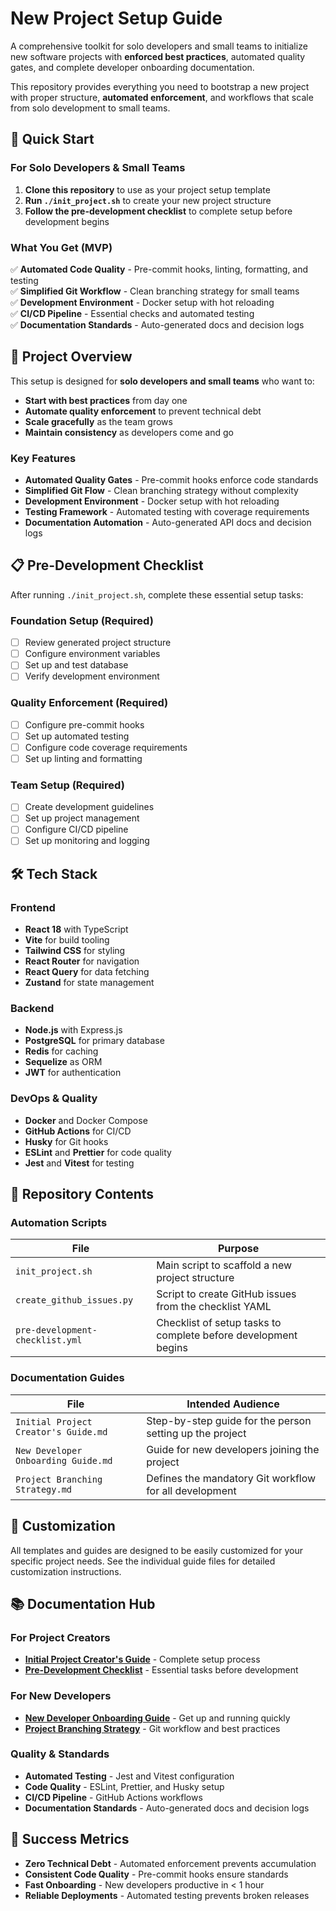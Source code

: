 # **New Project Setup Guide**

A comprehensive toolkit for solo developers and small teams to initialize new software projects with **enforced best practices**, automated quality gates, and complete developer onboarding documentation.

This repository provides everything you need to bootstrap a new project with proper structure, **automated enforcement**, and workflows that scale from solo development to small teams.

## **🚀 Quick Start**

### **For Solo Developers & Small Teams**

1. **Clone this repository** to use as your project setup template
2. **Run `./init_project.sh`** to create your new project structure
3. **Follow the pre-development checklist** to complete setup before development begins

### **What You Get (MVP)**

✅ **Automated Code Quality** - Pre-commit hooks, linting, formatting, and testing  
✅ **Simplified Git Workflow** - Clean branching strategy for small teams  
✅ **Development Environment** - Docker setup with hot reloading  
✅ **CI/CD Pipeline** - Essential checks and automated testing  
✅ **Documentation Standards** - Auto-generated docs and decision logs

## **🎯 Project Overview**

This setup is designed for **solo developers and small teams** who want to:

- **Start with best practices** from day one
- **Automate quality enforcement** to prevent technical debt
- **Scale gracefully** as the team grows
- **Maintain consistency** as developers come and go

### **Key Features**

- **Automated Quality Gates** - Pre-commit hooks enforce code standards
- **Simplified Git Flow** - Clean branching strategy without complexity
- **Development Environment** - Docker setup with hot reloading
- **Testing Framework** - Automated testing with coverage requirements
- **Documentation Automation** - Auto-generated API docs and decision logs

## **📋 Pre-Development Checklist**

After running `./init_project.sh`, complete these essential setup tasks:

### **Foundation Setup** (Required)

- [ ] Review generated project structure
- [ ] Configure environment variables
- [ ] Set up and test database
- [ ] Verify development environment

### **Quality Enforcement** (Required)

- [ ] Configure pre-commit hooks
- [ ] Set up automated testing
- [ ] Configure code coverage requirements
- [ ] Set up linting and formatting

### **Team Setup** (Required)

- [ ] Create development guidelines
- [ ] Set up project management
- [ ] Configure CI/CD pipeline
- [ ] Set up monitoring and logging

## **🛠️ Tech Stack**

### **Frontend**

- **React 18** with TypeScript
- **Vite** for build tooling
- **Tailwind CSS** for styling
- **React Router** for navigation
- **React Query** for data fetching
- **Zustand** for state management

### **Backend**

- **Node.js** with Express.js
- **PostgreSQL** for primary database
- **Redis** for caching
- **Sequelize** as ORM
- **JWT** for authentication

### **DevOps & Quality**

- **Docker** and Docker Compose
- **GitHub Actions** for CI/CD
- **Husky** for Git hooks
- **ESLint** and **Prettier** for code quality
- **Jest** and **Vitest** for testing

## **📁 Repository Contents**

### **Automation Scripts**

| File                            | Purpose                                                        |
| ------------------------------- | -------------------------------------------------------------- |
| `init_project.sh`               | Main script to scaffold a new project structure                |
| `create_github_issues.py`       | Script to create GitHub issues from the checklist YAML         |
| `pre-development-checklist.yml` | Checklist of setup tasks to complete before development begins |

### **Documentation Guides**

| File                                 | Intended Audience                                        |
| ------------------------------------ | -------------------------------------------------------- |
| `Initial Project Creator's Guide.md` | Step-by-step guide for the person setting up the project |
| `New Developer Onboarding Guide.md`  | Guide for new developers joining the project             |
| `Project Branching Strategy.md`      | Defines the mandatory Git workflow for all development   |

## **🔧 Customization**

All templates and guides are designed to be easily customized for your specific project needs. See the individual guide files for detailed customization instructions.

## **📚 Documentation Hub**

### **For Project Creators**

- **[Initial Project Creator's Guide](Initial%20Project%20Creator's%20Guide.md)** - Complete setup process
- **[Pre-Development Checklist](pre-development-checklist.yml)** - Essential tasks before development

### **For New Developers**

- **[New Developer Onboarding Guide](New%20Developer%20Onboarding%20Guide.md)** - Get up and running quickly
- **[Project Branching Strategy](Project%20Branching%20Strategy.md)** - Git workflow and best practices

### **Quality & Standards**

- **Automated Testing** - Jest and Vitest configuration
- **Code Quality** - ESLint, Prettier, and Husky setup
- **CI/CD Pipeline** - GitHub Actions workflows
- **Documentation Standards** - Auto-generated docs and decision logs

## **🎯 Success Metrics**

- **Zero Technical Debt** - Automated enforcement prevents accumulation
- **Consistent Code Quality** - Pre-commit hooks ensure standards
- **Fast Onboarding** - New developers productive in < 1 hour
- **Reliable Deployments** - Automated testing prevents broken releases
